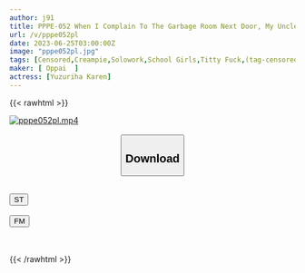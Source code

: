 ```yaml
---
author: j91
title: PPPE-052 When I Complain To The Garbage Room Next Door, My Uncle Kodo Turns Into A Lust Monster! Karen Yuzuriha Out In An Unequaled Hold That Never Escapes In A Strange Odor
url: /v/pppe052pl
date: 2023-06-25T03:00:00Z
image: "pppe052pl.jpg"
tags: [Censored,Creampie,Solowork,School Girls,Titty Fuck,(tag-censored),Cuckold	 ]
maker: [ Oppai  ]
actress: [Yuzuriha Karen]
---
```



{{< rawhtml >}}

<div class="video" data-videoid="QkQWQAPDw0TAJm">
    <a href="javascript:;">
        <img src="/v/pppe052pl/pppe052pl.jpg" width="WIDTH" height="HEIGHT" alt="pppe052pl.mp4" loading="lazy">
    </a>
</div>

<script type="text/javascript" src="https://j91.asia/asset/on-demand-st.js"></script>

<br>
  <link rel="stylesheet" href="https://j91.asia/asset/bs5.css">
  
  <center>
  <button class="btn btn-primary" type="button" data-bs-toggle="collapse" data-bs-target=".multi-collapse" aria-expanded="false" aria-controls="multiCollapseExample1 multiCollapseExample2"><h2>Download</h2></button></center>
</p>
<div class="row">
  <div class="col">
    <div class="collapse multi-collapse" id="multiCollapseExample1">
      <div class="card card-body">
	      	      <br>
<div class="buttons">  
<a href="https://streamtape.to/v/QkQWQAPDw0TAJm" target="_blank"><button class="btn-hover color-3"><i class="fa fa-download"></i> ST</button></a></div>
    </div>
  </div>
</div>
  <div class="col">
    <div class="collapse multi-collapse" id="multiCollapseExample2">
      <div class="card card-body">
	      <br>
<div class="buttons">
    <a href="https://filemoon.sx/d/ypn2b91emdop" target="_blank"><button class="btn-hover color-8"><i class="fa fa-download"></i> FM</button></a></div>
<br><br>
      </div>
    </div>
  </div>
</div>

{{< /rawhtml >}}